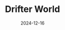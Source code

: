 ---  
layout: startup_page  
title: "Drifter World"  
id: "drifterworld.se"  
permalink: "/drifterworlddrifterworld.se12162024/"  
website: "https://www.drifterworld.se/"  
funding_round: ""  
funding_amount: "SEK36M"  
investors: "Imperia Fastigheter, Knutsson Holdings, Per-Olof Andersson"  
about: "Drifter World transforms parking management using AI, smart sensors, and advanced technology. Their ecosystem streamlines payments, detects violations, optimizes spaces, and provides real-time data for parking lot owners and drivers. The company prioritizes simplicity and accessibility."  
markets: "AI, Parking Management, Technology, Information and Internet"  
hq: "Hisings Backa, Sweden"  
founded_year: "2020"  
linkedin: "https://www.linkedin.com/company/drifter-world"  
twitter: ""  
instagram: ""  
facebook: ""  
crunchbase: ""  
pitchbook: ""  

date_display: "16-Dec-2024"  
date: "2024-12-16"

# SEO Optimization  
meta_title: "Drifter World -  Funding (SEK36M)"  
meta_description: "Drifter World, Drifter World transforms parking management using AI, smart sensors, and advanced technology. Their ecosystem streamlines payments, detects violations..."  
meta_keywords: "Drifter World, AI, Parking Management, Technology, Information and Internet,  funding"  
canonical_url: "https://startup.projectstartups.com/drifterworlddrifterworld.se12162024/"  
---